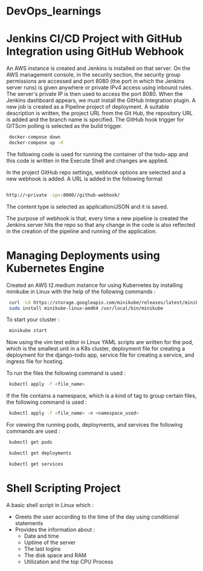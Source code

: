 # DevOps_learnings

# Jenkins CI/CD Project with GitHub Integration using GitHub Webhook

An AWS instance is created and Jenkins is installed on that server. On the AWS management console, in the security section, the security group permissions are accessed and port 8080 (the port in which the Jenkins server runs) is given anywhere or private IPv4 access using inbound rules. 
The server's private IP is then used to access the port 8080. When the Jenkins dashboard appears, we must install the GitHub Integration plugin.
A new job is created as a Pipeline project of deployment. A suitable description is written, the project URL from the Git Hub, the repository URL is added and the branch name is specified. The GitHub hook trigger for GITScm polling is selected as the build trigger.

```sh
 docker-compose down
 docker-compose up -d
```

The following code is used for running the container of the todo-app and this code is written in the Execute Shell and changes are applied.

In the project GitHub repo settings, webhook options are selected and a new webhook is added. A URL is added in the following format

```sh

http://<private -ip>:8080//github-webhook/ 
```

The content type is selected as application/JSON and it is saved.

The purpose of webhook is that, every time a new pipeline is created the Jenkins server hits the repo so that any change in the code is also reflected in the creation of the pipeline and running of the application.

# Managing Deployments using Kubernetes Engine

Created an AWS t2.medium instance for using Kubernetes by installing minikube in Linux with the help of the following commands :

```sh
 curl -LO https://storage.googleapis.com/minikube/releases/latest/minikube-linux-amd64
 sudo install minikube-linux-amd64 /usr/local/bin/minikube
```
To start your cluster :

```sh
 minikube start
```

Now using the vim text editor in Linux YAML scripts are written for the pod, which is the smallest unit in a K8s cluster, deployment file for creating a deployment for the django-todo app, service file for creating a service, and ingress file for hosting.

To run the files the following command is used :

```sh
 kubectl apply -f <file_name>
```
If the file contains a namespace, which is a kind of tag to group certain files, the following command is used :

```sh
 kubectl apply -f <file_name> -n <namespace_used>
```

For viewing the running pods, deployments, and services the following commands are used :

```sh
 kubectl get pods
```
```sh
 kubectl get deployments
```
```sh
 kubectl get services
```

 

# Shell Scripting Project

A basic shell script in Linux which :
 * Greets the user according to the time of the day using conditional statements
 * Provides the information about :
    * Date and time
    * Uptime of the server
    * The last logins
    * The disk space and RAM
    * Utilization and the top CPU Process
